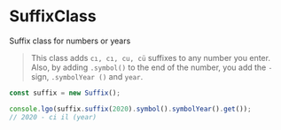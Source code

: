 # SuffixClass
 Suffix class for numbers or years

> This class adds `cı, cı, cu, cü` suffixes to any number you enter. Also, by adding `.symbol()` to the end of the number, you add the `-` sign, `.symbolYear ()` and `year`.

```javascript
const suffix = new Suffix();

console.lgo(suffix.suffix(2020).symbol().symbolYear().get());
// 2020 - ci il (year)
```
